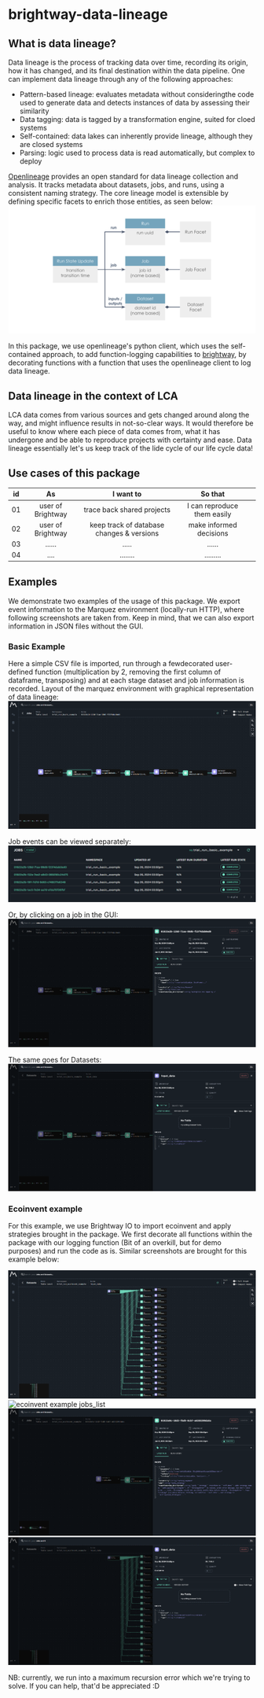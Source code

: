 # brightway-data-lineage

## What is data lineage?
Data lineage is the process of tracking data over time, recording its origin, how it has changed, and its final destination within the data pipeline. One can implement data lineage through any of the following approaches:
- Pattern-based lineage: evaluates metadata without consideringthe code used to generate data and detects instances of data by assessing their similarity
- Data tagging: data is tagged by a transformation engine, suited for cloed systems
- Self-contained: data lakes can inherently provide lineage, although they are closed systems
- Parsing: logic used to process data is read automatically, but complex to deploy

[Openlineage](https://openlineage.io/) provides an open standard for data lineage collection and analysis. It tracks metadata about datasets, jobs, and runs, using a consistent naming strategy. The core lineage model is extensible by defining specific facets to enrich those entities, as seen below:
![openlineage events outline](images/openlineage_events_outline.svg)
                              
In this package, we use openlineage's python client, which uses the self-contained approach, to add function-logging capabilities to [brightway](https://github.com/brightway-lca/brightway25), by decorating functions with a function that uses the openlineage client to log data lineage.

## Data lineage in the context of LCA
LCA data comes from various sources and gets changed around along the way, and might influence results in not-so-clear ways. It would therefore be useful to know where each piece of data comes from, what it has undergone and be able to reproduce projects with certainty and ease. Data lineage essentially let's us keep track of the lide cycle of our life cycle data!

## Use cases of this package


|id        | As                   | I want to                                                 | So that                                          |       |
| :---:    |  :---:               |  :---:                                                    |  :---:                                           |  :---:|
| 01       | user of Brightway    | trace back shared projects                                | I can reproduce them easily                      |       |
| 02       | user of Brightway    | keep track of database changes & versions                 | make informed decisions                          |       |
| 03       | ......               | .....                                                     | ......                                           |       |
| 04       | ....                 | ........                                                  | .........                                        |       |



## Examples
We demonstrate two examples of the usage of this package. We export event information to the Marquez environment (locally-run HTTP), where following screenshots are taken from. Keep in mind, that we can also export information in JSON files without the GUI.
### Basic Example
Here a simple CSV file is imported, run through a fewdecorated user-defined function (multiplication by 2, removing the first column of dataframe, transposing) and at each stage dataset and job information is recorded.
Layout of the marquez environment with graphical representation of data lineage:
![basic example marquez environment](images/basic_example_marquez_env.png)

Job events can be viewed separately:
![basic example jobs_list](images/basic_example_jobs_list.png)

Or, by clicking on a job in the GUI:
![basic example job view](images/basic_example_job.png)

The same goes for Datasets:
![basic example dataset view](images/basic_example_dataset.png)


### Ecoinvent example
For this example, we use Brightway IO to import ecoinvent and apply strategies brought in the package. We first decorate all functions within the package with our logging function (Bit of an overkill, but for demo purposes) and run the code as is. 
Similar screenshots are brought for this example below:

![ecoinvent example marquez environment](images/ecoinvent_example_marquez_env.png)
![ecoinvent example jobs_list](images/ecoinvent_example_events_outline.png)
![ecoinvent example job view](images/ecoinvent_example_jobs.png)
![ecoinvent example dataset view](images/ecoinvent_example_dataset.png)

NB: currently, we run into a maximum recursion error which we're trying to solve. If you can help, that'd be appreciated :D
